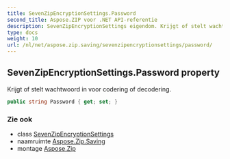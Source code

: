 ```yaml
---
title: SevenZipEncryptionSettings.Password
second_title: Aspose.ZIP voor .NET API-referentie
description: SevenZipEncryptionSettings eigendom. Krijgt of stelt wachtwoord in voor codering of decodering.
type: docs
weight: 10
url: /nl/net/aspose.zip.saving/sevenzipencryptionsettings/password/
---
```

## SevenZipEncryptionSettings.Password property

Krijgt of stelt wachtwoord in voor codering of decodering.

```csharp
public string Password { get; set; }
```

### Zie ook

* class [SevenZipEncryptionSettings](../)
* naamruimte [Aspose.Zip.Saving](../../sevenzipencryptionsettings/)
* montage [Aspose.Zip](../../../)


